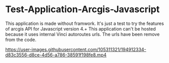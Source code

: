 # Test-Application-Arcgis-Javascript


This application is made without framwork. It's just a test to try the features of arcgis API for Javascript version 4.+
This application can't be hosted because it uses internal Vinci autoroutes urls. The urls have been remove from the code.

https://user-images.githubusercontent.com/105311321/194912334-d83c3556-d8ce-4d56-a786-38591f198fe8.mp4


